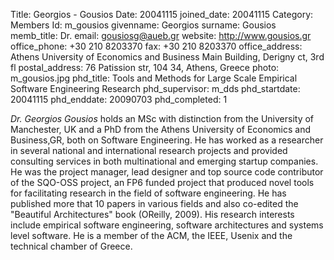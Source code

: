 Title: Georgios - Gousios
Date: 20041115
joined_date: 20041115
Category: Members 
Id: m_gousios
givenname: Georgios
surname: Gousios
memb_title: Dr.
email: gousiosg@aueb.gr
website: http://www.gousios.gr
office_phone: +30 210 8203370
fax: +30 210 8203370
office_address: Athens University of Economics and Business Main Building, Derigny ct, 3rd fl 
postal_address: 76 Patission str, 104 34, Athens, Greece 
photo: m_gousios.jpg
phd_title: Tools and Methods for Large Scale Empirical Software Engineering Research
phd_supervisor: m_dds
phd_startdate: 20041115
phd_enddate: 20090703
phd_completed: 1

_Dr. Georgios Gousios_ holds an MSc with distinction from the University of Manchester, UK and a PhD from the Athens University of Economics and Business,GR, both on Software Engineering. He has worked as a researcher in several national and international research projects and provided consulting services in both multinational and emerging startup companies. He was the project manager, lead designer and top source code contributor of the SQO-OSS project, an FP6 funded project that produced novel tools for facilitating research in the field of software engineering. He has published more that 10 papers in various fields and also co-edited the "Beautiful Architectures" book (OReilly, 2009). His research interests include empirical software engineering, software architectures and systems level software. He is a member of the ACM, the IEEE, Usenix and the technical chamber of Greece.